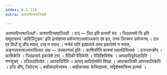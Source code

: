 ```yaml
---
index: 4.2.116
sutra: काश्यादिभ्यष्ठञ्ञिठौ

---
```

_काश्यादिभ्यष्ठञ्ञिठौ_ - काश्यादिभ्यष्ठञ्ञिठौ । ठञ् — ञिठ इति प्रत्ययौ स्तः । ञिठप्रत्यये ञि इति समुदायस्य 'आदिर्ञिटुडवः' इति इत्संज्ञायां प्रयोजनाऽभावाञ्ञकार एव इत्, तस्य ञित्स्वरः प्रयोजनम् । ठञ एव विधौ तु ङीप् स्यात्, टाब् न स्यात् । नन्वेवं सति इठप्रत्यये ठस्य इकादेशो न स्यात्, अङ्गात्परत्वाऽभावादित्यत आह — उच्चारणार्थ इति । काशिकीति काश्यां जातादिरित्यर्थः । ठञन्तान्ङीप् । काशिकेति । ञिठप्रत्यये इकादेशे टाप् । वैदिकी वैदिकेति । वेदिर्देशविशेषः । आपदादिपूर्वपदादिति । गणसूत्रम् । ठञ्ञिठावित्येव । आपदादिरिति । आपत् आदिर्यस्येति विग्रहः । आपत्कालिकी आपत्कालिकेति । ठञि ङीप्, ञिठेटाप् । बाहीकग्रामेभ्यश्च । बाहीकाख्याः केचिद्ग्रामाः, तद्विशेषवाचिभ्य इत्यर्थः ।